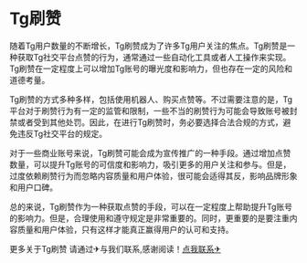 # Tg刷赞

随着Tg用户数量的不断增长，Tg刷赞成为了许多Tg用户关注的焦点。Tg刷赞是一种获取Tg社交平台点赞的行为，通常通过一些自动化工具或者人工操作来实现。Tg刷赞在一定程度上可以增加Tg账号的曝光度和影响力，但也存在一定的风险和道德考量。

Tg刷赞的方式多种多样，包括使用机器人、购买点赞等。不过需要注意的是，Tg平台对于刷赞行为有一定的监管和限制，一些不当的刷赞行为可能会导致账号被封禁或者受到其他处罚。因此，在进行Tg刷赞时，务必要选择合法合规的方式，避免违反Tg社交平台的规定。

对于一些商业账号来说，Tg刷赞可能会成为宣传推广的一种手段。通过增加点赞数量，可以提升Tg账号的可信度和影响力，吸引更多的用户关注和参与。但是，过度依赖刷赞行为而忽略内容质量和用户体验，很可能会适得其反，影响品牌形象和用户口碑。

总的来说，Tg刷赞作为一种获取点赞的手段，可以在一定程度上帮助提升Tg账号的影响力。但是，合理使用和遵守规定是非常重要的。同时，更重要的是要注重内容质量和用户体验，只有这样才能真正赢得用户的认可和支持。

更多关于Tg刷赞 请通过✈与我们联系,感谢阅读！[点我联系✈](https://ai.k02.cc)